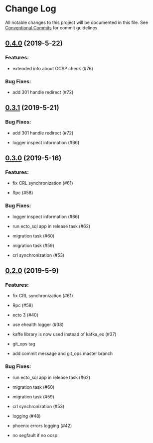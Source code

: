 # Change Log

All notable changes to this project will be documented in this file.
See [Conventional Commits](Https://conventionalcommits.org) for commit guidelines.

<!-- changelog -->

## [0.4.0](https://github.com/edenlabllc/ds.api/compare/0.3.1...0.4.0) (2019-5-22)




### Features:

* extended info about OCSP check (#76)

### Bug Fixes:

* add 301 handle redirect (#72)

## [0.3.1](https://github.com/edenlabllc/ds.api/compare/0.3.0...0.3.1) (2019-5-21)




### Bug Fixes:

* add 301 handle redirect (#72)

* logger inspect information (#66)

## [0.3.0](https://github.com/edenlabllc/ds.api/compare/0.2.0...0.3.0) (2019-5-16)




### Features:

* fix CRL synchronization (#61)

* Rpc (#58)

### Bug Fixes:

* logger inspect information (#66)

* run ecto_sql app in release task (#62)

* migration task (#60)

* migration task (#59)

* crl synchronization (#53)

## [0.2.0](https://github.com/edenlabllc/ds.api/compare/0.2.0...0.2.0) (2019-5-9)




### Features:

* fix CRL synchronization (#61)

* Rpc (#58)

* ecto 3 (#40)

* use ehealth logger (#38)

* kaffe library is now used instead of kafka_ex (#37)

* git_ops tag

* add commit message and git_ops master branch

### Bug Fixes:

* run ecto_sql app in release task (#62)

* migration task (#60)

* migration task (#59)

* crl synchronization (#53)

* logging (#48)

* phoenix errors logging (#42)

* no segfault if no ocsp
